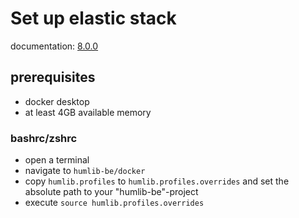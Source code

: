 # Set up elastic stack
documentation: [8.0.0](https://www.elastic.co/guide/en/elastic-stack-get-started/8.0/get-started-stack-docker.html#run-docker-secure "here")

## prerequisites
- docker desktop
- at least 4GB available memory

### bashrc/zshrc
- open a terminal
- navigate to `humlib-be/docker`
- copy `humlib.profiles` to `humlib.profiles.overrides` and set the absolute path to your "humlib-be"-project
- execute `source humlib.profiles.overrides`